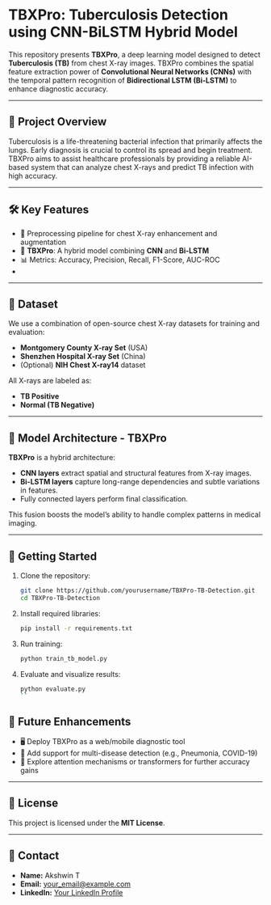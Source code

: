 

# TBXPro: Tuberculosis Detection using CNN-BiLSTM Hybrid Model

This repository presents **TBXPro**, a deep learning model designed to detect **Tuberculosis (TB)** from chest X-ray images. TBXPro combines the spatial feature extraction power of **Convolutional Neural Networks (CNNs)** with the temporal pattern recognition of **Bidirectional LSTM (Bi-LSTM)** to enhance diagnostic accuracy.

---

## 🔬 Project Overview

Tuberculosis is a life-threatening bacterial infection that primarily affects the lungs. Early diagnosis is crucial to control its spread and begin treatment. TBXPro aims to assist healthcare professionals by providing a reliable AI-based system that can analyze chest X-rays and predict TB infection with high accuracy.

---

## 🛠️ Key Features

- 📁 Preprocessing pipeline for chest X-ray enhancement and augmentation
- 🧠 **TBXPro**: A hybrid model combining **CNN** and **Bi-LSTM**
- 📊 Metrics: Accuracy, Precision, Recall, F1-Score, AUC-ROC
- 
---

## 📂 Dataset

We use a combination of open-source chest X-ray datasets for training and evaluation:

- **Montgomery County X-ray Set** (USA)
- **Shenzhen Hospital X-ray Set** (China)
- (Optional) **NIH Chest X-ray14** dataset

All X-rays are labeled as:
- **TB Positive**
- **Normal (TB Negative)**

---

## 🧠 Model Architecture - TBXPro

**TBXPro** is a hybrid architecture:

- **CNN layers** extract spatial and structural features from X-ray images.
- **Bi-LSTM layers** capture long-range dependencies and subtle variations in features.
- Fully connected layers perform final classification.

This fusion boosts the model’s ability to handle complex patterns in medical imaging.

---

## 🚀 Getting Started

1. Clone the repository:
   ```bash
   git clone https://github.com/yourusername/TBXPro-TB-Detection.git
   cd TBXPro-TB-Detection
   ```

2. Install required libraries:
   ```bash
   pip install -r requirements.txt
   ```

3. Run training:
   ```bash
   python train_tb_model.py
   ```

4. Evaluate and visualize results:
   ```bash
   python evaluate.py
   ``


## 🔮 Future Enhancements

- 🖥️ Deploy TBXPro as a web/mobile diagnostic tool
- 🧪 Add support for multi-disease detection (e.g., Pneumonia, COVID-19)
- 🧠 Explore attention mechanisms or transformers for further accuracy gains

---

## 📜 License

This project is licensed under the **MIT License**.

---

## 📧 Contact

- **Name:** Akshwin T  
- **Email:** your_email@example.com  
- **LinkedIn:** [Your LinkedIn Profile](https://www.linkedin.com/)
